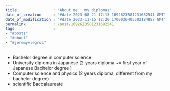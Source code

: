 ```yaml
---
title                : "About me : my diplomas"
date_of_creation     : "#date 2023-08-21 17:13 1692623581231682541 GMT"
date_of_modification : "#date 2023-11-15 12:20 1700036405502184887 GMT"
permalink            : /post/1692623581231682541
tags                 : 
- "#posts"
- "#about"
- "#jeremyvlegros"
---
```


- Bachelor degree in computer science
- University diploma in Japanese (2 years diploma  ~= first year of Japanese Bachelor degree )
- Computer science and physics (2 years diploma, different from my bachelor degree)
- scientific Baccalaureate 